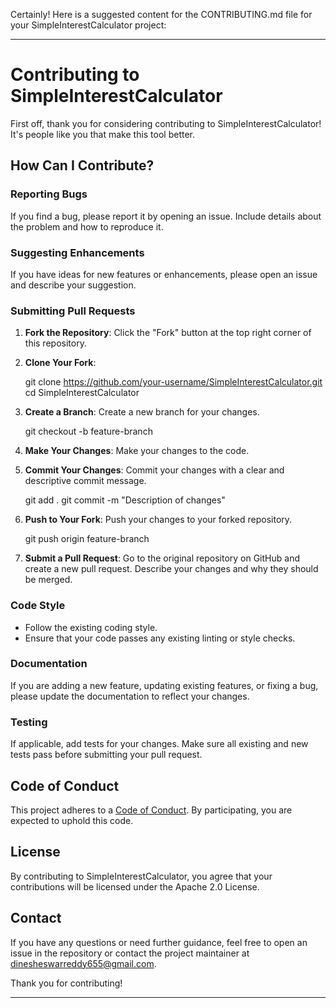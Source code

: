 Certainly! Here is a suggested content for the CONTRIBUTING.md file for your SimpleInterestCalculator project:

---

# Contributing to SimpleInterestCalculator

First off, thank you for considering contributing to SimpleInterestCalculator! It's people like you that make this tool better.

## How Can I Contribute?

### Reporting Bugs
If you find a bug, please report it by opening an issue. Include details about the problem and how to reproduce it.

### Suggesting Enhancements
If you have ideas for new features or enhancements, please open an issue and describe your suggestion.

### Submitting Pull Requests
1. **Fork the Repository**: Click the "Fork" button at the top right corner of this repository.

2. **Clone Your Fork**: 
    
    git clone https://github.com/your-username/SimpleInterestCalculator.git
    cd SimpleInterestCalculator
  

3. **Create a Branch**: Create a new branch for your changes.
    
    git checkout -b feature-branch
  

4. **Make Your Changes**: Make your changes to the code.

5. **Commit Your Changes**: Commit your changes with a clear and descriptive commit message.
   
    git add .
    git commit -m "Description of changes"
  

6. **Push to Your Fork**: Push your changes to your forked repository.
    
    git push origin feature-branch
  

7. **Submit a Pull Request**: Go to the original repository on GitHub and create a new pull request. Describe your changes and why they should be merged.

### Code Style
- Follow the existing coding style.
- Ensure that your code passes any existing linting or style checks.

### Documentation
If you are adding a new feature, updating existing features, or fixing a bug, please update the documentation to reflect your changes.

### Testing
If applicable, add tests for your changes. Make sure all existing and new tests pass before submitting your pull request.

## Code of Conduct
This project adheres to a [Code of Conduct](CODE_OF_CONDUCT.md). By participating, you are expected to uphold this code.

## License
By contributing to SimpleInterestCalculator, you agree that your contributions will be licensed under the Apache 2.0 License.

## Contact
If you have any questions or need further guidance, feel free to open an issue in the repository or contact the project maintainer at dinesheswarreddy655@gmail.com.

Thank you for contributing!

---

